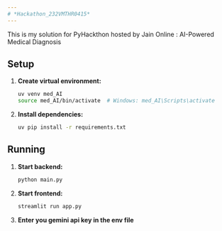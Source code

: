 ```yaml
---
# *Hackathon_232VMTHR0415*
---
```

This is my solution for PyHackthon hosted by Jain Online :
AI-Powered Medical Diagnosis

## Setup

1. **Create virtual environment:**
   ```bash
   uv venv med_AI
   source med_AI/bin/activate  # Windows: med_AI\Scripts\activate
   ```

2. **Install dependencies:**
   ```bash
   uv pip install -r requirements.txt
   ```

## Running

1. **Start backend:**
   ```bash
   python main.py
   ```

2. **Start frontend:**
   ```bash
   streamlit run app.py
   ```
3. **Enter you gemini api key in the env file**
